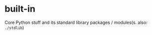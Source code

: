 # built-in

Core Python stuff and its standard library packages / modules(s. also: <code>./stdlib</code>)